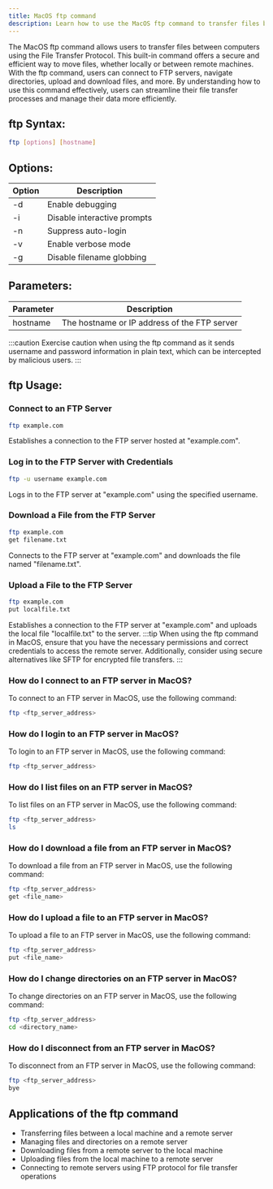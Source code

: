 ```yaml
---
title: MacOS ftp command
description: Learn how to use the MacOS ftp command to transfer files between computers securely and efficiently.
---
```


The MacOS ftp command allows users to transfer files between computers using the File Transfer Protocol. This built-in command offers a secure and efficient way to move files, whether locally or between remote machines. With the ftp command, users can connect to FTP servers, navigate directories, upload and download files, and more. By understanding how to use this command effectively, users can streamline their file transfer processes and manage their data more efficiently.

## ftp Syntax:
```bash
ftp [options] [hostname]
```
## Options:
| Option | Description                  |
|--------|------------------------------|
| -d     | Enable debugging             |
| -i     | Disable interactive prompts   |
| -n     | Suppress auto-login          |
| -v     | Enable verbose mode          |
| -g     | Disable filename globbing    |

## Parameters:
| Parameter | Description                                |
|-----------|--------------------------------------------|
| hostname  | The hostname or IP address of the FTP server|

:::caution
Exercise caution when using the ftp command as it sends username and password information in plain text, which can be intercepted by malicious users.
:::
## ftp Usage:
### Connect to an FTP Server
```bash
ftp example.com
```
Establishes a connection to the FTP server hosted at "example.com".

### Log in to the FTP Server with Credentials
```bash
ftp -u username example.com
```
Logs in to the FTP server at "example.com" using the specified username.

### Download a File from the FTP Server
```bash
ftp example.com
get filename.txt
```
Connects to the FTP server at "example.com" and downloads the file named "filename.txt".

### Upload a File to the FTP Server
```bash
ftp example.com
put localfile.txt
```
Establishes a connection to the FTP server at "example.com" and uploads the local file "localfile.txt" to the server.
:::tip
When using the ftp command in MacOS, ensure that you have the necessary permissions and correct credentials to access the remote server. Additionally, consider using secure alternatives like SFTP for encrypted file transfers.
:::

### How do I connect to an FTP server in MacOS?
To connect to an FTP server in MacOS, use the following command:
```bash
ftp <ftp_server_address>
```

### How do I login to an FTP server in MacOS?
To login to an FTP server in MacOS, use the following command:
```bash
ftp <ftp_server_address>
```

### How do I list files on an FTP server in MacOS?
To list files on an FTP server in MacOS, use the following command:
```bash
ftp <ftp_server_address>
ls
```

### How do I download a file from an FTP server in MacOS?
To download a file from an FTP server in MacOS, use the following command:
```bash
ftp <ftp_server_address>
get <file_name>
```

### How do I upload a file to an FTP server in MacOS?
To upload a file to an FTP server in MacOS, use the following command:
```bash
ftp <ftp_server_address>
put <file_name>
```

### How do I change directories on an FTP server in MacOS?
To change directories on an FTP server in MacOS, use the following command:
```bash
ftp <ftp_server_address>
cd <directory_name>
```

### How do I disconnect from an FTP server in MacOS?
To disconnect from an FTP server in MacOS, use the following command:
```bash
ftp <ftp_server_address>
bye
```

## Applications of the ftp command

- Transferring files between a local machine and a remote server
- Managing files and directories on a remote server
- Downloading files from a remote server to the local machine
- Uploading files from the local machine to a remote server
- Connecting to remote servers using FTP protocol for file transfer operations